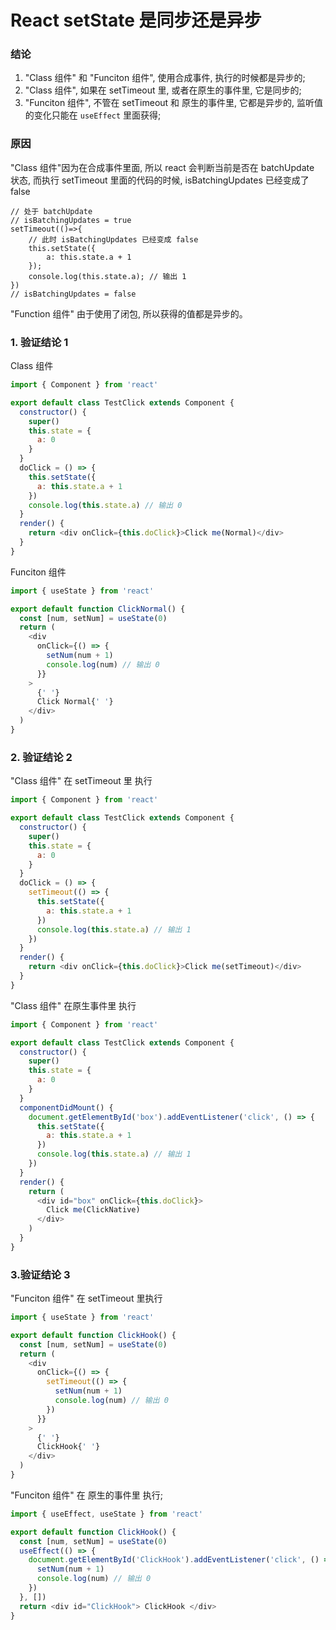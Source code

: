 # React setState 是同步还是异步

### 结论

1. "Class 组件" 和 "Funciton 组件", 使用合成事件, 执行的时候都是异步的;
2. "Class 组件", 如果在 setTimeout 里, 或者在原生的事件里, 它是同步的;
3. "Funciton 组件", 不管在 setTimeout 和 原生的事件里, 它都是异步的, 监听值的变化只能在 `useEffect` 里面获得;

### 原因

"Class 组件"因为在合成事件里面, 所以 react 会判断当前是否在 batchUpdate 状态, 而执行 setTimeout 里面的代码的时候, isBatchingUpdates 已经变成了 false

```
// 处于 batchUpdate
// isBatchingUpdates = true
setTimeout(()=>{
    // 此时 isBatchingUpdates 已经变成 false
    this.setState({
        a: this.state.a + 1
    });
    console.log(this.state.a); // 输出 1
})
// isBatchingUpdates = false
```

"Function 组件" 由于使用了闭包, 所以获得的值都是异步的。

### 1. 验证结论 1

Class 组件

```js
import { Component } from 'react'

export default class TestClick extends Component {
  constructor() {
    super()
    this.state = {
      a: 0
    }
  }
  doClick = () => {
    this.setState({
      a: this.state.a + 1
    })
    console.log(this.state.a) // 输出 0
  }
  render() {
    return <div onClick={this.doClick}>Click me(Normal)</div>
  }
}
```

Funciton 组件

```js
import { useState } from 'react'

export default function ClickNormal() {
  const [num, setNum] = useState(0)
  return (
    <div
      onClick={() => {
        setNum(num + 1)
        console.log(num) // 输出 0
      }}
    >
      {' '}
      Click Normal{' '}
    </div>
  )
}
```

### 2. 验证结论 2

"Class 组件" 在 setTimeout 里 执行

```js
import { Component } from 'react'

export default class TestClick extends Component {
  constructor() {
    super()
    this.state = {
      a: 0
    }
  }
  doClick = () => {
    setTimeout(() => {
      this.setState({
        a: this.state.a + 1
      })
      console.log(this.state.a) // 输出 1
    })
  }
  render() {
    return <div onClick={this.doClick}>Click me(setTimeout)</div>
  }
}
```

"Class 组件" 在原生事件里 执行

```js
import { Component } from 'react'

export default class TestClick extends Component {
  constructor() {
    super()
    this.state = {
      a: 0
    }
  }
  componentDidMount() {
    document.getElementById('box').addEventListener('click', () => {
      this.setState({
        a: this.state.a + 1
      })
      console.log(this.state.a) // 输出 1
    })
  }
  render() {
    return (
      <div id="box" onClick={this.doClick}>
        Click me(ClickNative)
      </div>
    )
  }
}
```

### 3.验证结论 3

"Funciton 组件" 在 setTimeout 里执行

```js
import { useState } from 'react'

export default function ClickHook() {
  const [num, setNum] = useState(0)
  return (
    <div
      onClick={() => {
        setTimeout(() => {
          setNum(num + 1)
          console.log(num) // 输出 0
        })
      }}
    >
      {' '}
      ClickHook{' '}
    </div>
  )
}
```

"Funciton 组件" 在 原生的事件里 执行;

```js
import { useEffect, useState } from 'react'

export default function ClickHook() {
  const [num, setNum] = useState(0)
  useEffect(() => {
    document.getElementById('ClickHook').addEventListener('click', () => {
      setNum(num + 1)
      console.log(num) // 输出 0
    })
  }, [])
  return <div id="ClickHook"> ClickHook </div>
}
```

